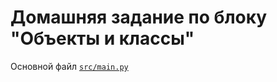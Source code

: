 Домашняя задание по блоку "Объекты и классы"
====

Основной файл [`src/main.py`](https://github.com/Sinsl/py-hw-classes/blob/master/src/main.py)